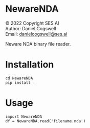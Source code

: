 # NewareNDA

© 2022 Copyright SES AI
<br>Author: Daniel Cogswell
<br>Email: danielcogswell@ses.ai

Neware NDA binary file reader.

# Installation
```
cd NewareNDA
pip install .
```

# Usage
```
import NewareNDA
df = NewareNDA.read('filename.nda')
```